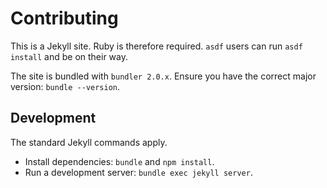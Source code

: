 # Contributing

This is a Jekyll site. Ruby is therefore required. `asdf` users can run `asdf install` and be on their way.

The site is bundled with `bundler 2.0.x`. Ensure you have the correct major version: `bundle --version`.

## Development

The standard Jekyll commands apply.

- Install dependencies: `bundle` and `npm install`.
- Run a development server: `bundle exec jekyll server`.